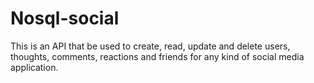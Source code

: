 # Nosql-social

This is an API that be used to create, read, update and delete users, thoughts, comments, reactions and friends for any kind of social media application.
